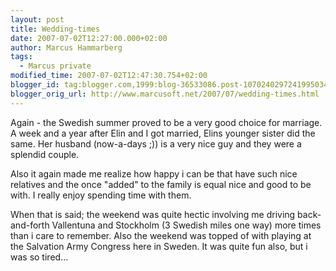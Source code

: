 ```yaml
---
layout: post
title: Wedding-times
date: 2007-07-02T12:27:00.000+02:00
author: Marcus Hammarberg
tags:
  - Marcus private
modified_time: 2007-07-02T12:47:30.754+02:00
blogger_id: tag:blogger.com,1999:blog-36533086.post-1070240297241995034
blogger_orig_url: http://www.marcusoft.net/2007/07/wedding-times.html
---
```


Again - the Swedish summer proved to be a very good choice for
marriage. A week and a year after Elin and I got married, Elins younger
sister did the same. Her husband (now-a-days ;)) is a very nice guy and
they were a splendid couple.

Also it again made me realize how happy i can be that have such nice
relatives and the once "added" to the family is equal nice and good to
be with. I really enjoy spending time with them.

When that is said; the weekend was quite hectic involving me driving
back-and-forth Vallentuna and Stockholm (3 Swedish
miles one way) more times than i care to remember. Also the weekend was
topped of with playing at the Salvation Army Congress here in Sweden. It
was quite fun also, but i was so tired...
